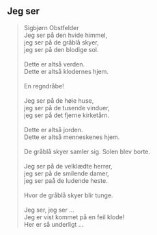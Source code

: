 ## Jeg ser  
> Sigbjørn Obstfelder 
    
Jeg ser på den hvide himmel,  
jeg ser på de gråblå skyer,  
jeg ser på den blodige sol.  
    
Dette er altså verden.  
Dette er altså klodernes hjem.  
    
En regndråbe!  
    
Jeg ser på de høie huse,  
jeg ser på de tusende vinduer,  
jeg ser på det fjerne kirketårn.  
    
Dette er altså jorden.  
Dette er altså menneskenes hjem.  
    
De gråblå skyer samler sig. Solen blev borte.  
    
Jeg ser på de velklædte herrer,  
jeg ser på de smilende damer,  
jeg ser paå de ludende heste.  
    
Hvor de gråblå skyer blir tunge.  
    
Jeg ser, jeg ser …  
Jeg er vist kommet på en feil klode!  
Her er så underligt … 